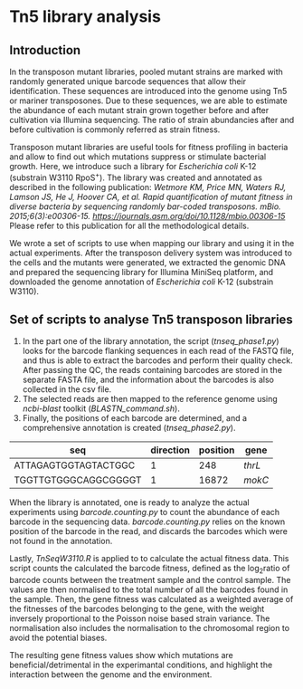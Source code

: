 # Tn5 library analysis
## Introduction

In the transposon mutant libraries, pooled mutant strains are marked with randomly generated unique barcode sequences that allow their identification. These sequences are introduced into the genome using Tn5 or mariner transposones. Due to these sequences, we are able to estimate the abundance of each mutant strain grown together before and after cultivation via Illumina sequencing. The ratio of strain abundancies after and before cultivation is commonly referred as strain fitness.

Transposon mutant libraries are useful tools for fitness profiling in bacteria and allow to find out which mutations suppress or stimulate bacterial growth. Here, we introduce such a library for *Escherichia coli* K-12 (substrain W3110 RpoS<sup>+</sup>). The library was created and annotated as described in the following publication:
*Wetmore KM, Price MN, Waters RJ, Lamson JS, He J, Hoover CA, et al. Rapid quantification of mutant fitness in diverse bacteria by sequencing randomly bar-coded transposons. mBio. 2015;6(3):e00306-15.
https://journals.asm.org/doi/10.1128/mbio.00306-15*
Please refer to this publication for all the methodological details.


We wrote a set of scripts to use when mapping our library and using it in the actual experiments.
After the transposon delivery system was introduced to the cells and the mutants were generated, we extracted the genomic DNA and prepared the sequencing library for Illumina MiniSeq platform, and downloaded the genome annotation of *Escherichia coli* K-12 (substrain W3110).

## Set of scripts to analyse Tn5 transposon libraries

1. In the part one of the library annotation, the script (*tnseq_phase1.py*) looks for the barcode flanking sequences in each read of the FASTQ file, and thus is able to extract the barcodes and perform their quality check. After passing the QC, the reads containing barcodes are stored in the separate FASTA file, and the information about the barcodes is also collected in the csv file.
2. The selected reads are then mapped to the reference genome using *ncbi-blast* toolkit (*BLASTN_command.sh*).
3. Finally, the positions of each barcode are determined, and a comprehensive annotation is created (*tnseq_phase2.py*).

| seq | direction | position | gene |
| --- | --- | --- | --- |
| ATTAGAGTGGTAGTACTGGC | 1 | 248 | *thrL* |
| TGGTTGTGGGCAGGCGGGGT | 1 | 16872 | *mokC* |

When the library is annotated, one is ready to analyze the actual experiments using *barcode.counting.py* to count the abundance of each barcode in the sequencing data. *barcode.counting.py* relies on the known position of the barcode in the read, and discards the barcodes which were not found in the annotation.

Lastly, *TnSeqW3110.R* is applied to to calculate the actual fitness data. This script counts the calculated the barcode fitness, defined as the log<sub>2</sub>ratio of barcode counts between the treatment sample and the control sample. The values are then normalised to the total number of all the barcodes found in the sample. Then, the gene fitness was calculated as a weighted average of the fitnesses of the barcodes belonging to the gene, with the weight inversely proportional to the Poisson noise based strain variance. The normalisation also includes the normalisation to the chromosomal region to avoid the potential biases.

The resulting gene fitness values show which mutations are beneficial/detrimental in the experimantal conditions, and highlight the interaction between the genome and the environment.
